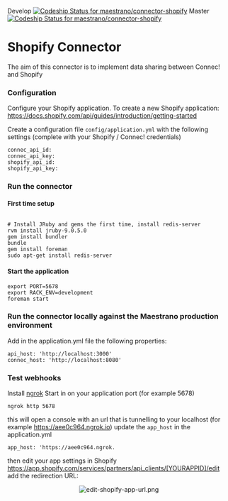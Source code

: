 Develop
[ ![Codeship Status for maestrano/connector-shopify](https://codeship.com/projects/e35577f0-c6dd-0133-72ca-1ac1b065c1d6/status?branch=develop)](https://codeship.com/projects/138863)
Master
[ ![Codeship Status for maestrano/connector-shopify](https://codeship.com/projects/e35577f0-c6dd-0133-72ca-1ac1b065c1d6/status?branch=master)](https://codeship.com/projects/138863)

# Shopify Connector

The aim of this connector is to implement data sharing between Connec! and Shopify

### Configuration

Configure your Shopify application. To create a new Shopify application:
https://docs.shopify.com/api/guides/introduction/getting-started

Create a configuration file `config/application.yml` with the following settings (complete with your Shopify / Connec! credentials)
```
connec_api_id:
connec_api_key:
shopify_api_id:
shopify_api_key:
```
### Run the connector
#### First time setup
```

# Install JRuby and gems the first time, install redis-server
rvm install jruby-9.0.5.0
gem install bundler
bundle
gem install foreman
sudo apt-get install redis-server
```

#### Start the application
```
export PORT=5678
export RACK_ENV=development
foreman start
```

### Run the connector locally against the Maestrano production environment
Add in the application.yml file the following properties:
```
api_host: 'http://localhost:3000'
connec_host: 'http://localhost:8080'
```

### Test webhooks
Install [ngrok](https://ngrok.com)
Start in on your application port (for example 5678)
```
ngrok http 5678
```
this will open a console with an url that is tunnelling to your localhost (for example https://aee0c964.ngrok.io)
update the `app_host` in the application.yml
```
app_host: 'https://aee0c964.ngrok.
```
then edit your app settings in Shopify https://app.shopify.com/services/partners/api_clients/[YOURAPPID]/edit
add the redirection URL:
<p align="center">
  <img src="https://raw.github.com/maestrano/connector-shopify/master/edit-shopify-app-url.png" alt="edit-shopify-app-url.png">
  <br/>
  <br/>
</p>

